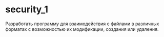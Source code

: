 # security_1
Разработать программу для взаимодействия с файлами в различных форматах с возможностью их модификации, создания или удаления.
